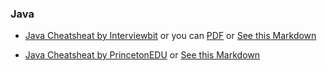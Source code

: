 ### Java

- [Java Cheatsheat by Interviewbit](https://www.interviewbit.com/java-cheat-sheet/) or you can [PDF](https://github.com/thisiskushal31/Commands-and-Cheatsheets/blob/main/Langauges/java/files/Java_InterviewBits.pdf) or [See this Markdown](https://github.com/thisiskushal31/Commands-and-Cheatsheets/blob/main/Langauges/java/Interviewbit_Java.md)       

- [Java Cheatsheat by PrincetonEDU](https://introcs.cs.princeton.edu/java/11cheatsheet/) or [See this Markdown](https://github.com/thisiskushal31/Commands-and-Cheatsheets/blob/main/Langauges/java/PrincetonEDU_Java.md)